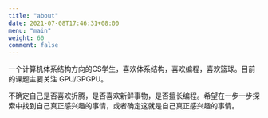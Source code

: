 ```yaml
---
title: "about"
date: 2021-07-08T17:46:31+08:00
menu: "main"
weight: 60
comment: false
---
```


一个计算机体系结构方向的CS学生，喜欢体系结构，喜欢编程，喜欢篮球。目前的课题主要关注 GPU/GPGPU。

不确定自己是否喜欢折腾，是否喜欢新鲜事物，是否擅长编程。希望在一步一步探索中找到自己真正感兴趣的事情，或者确定这就是自己真正感兴趣的事情。
